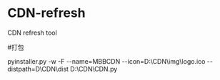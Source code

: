 CDN-refresh
===========

CDN refresh tool


#打包

pyinstaller.py -w -F --name=MBBCDN --icon=D:\\CDN\\img\\logo.ico --distpath=D\\CDN\\dist D:\\CDN\\CDN.py
